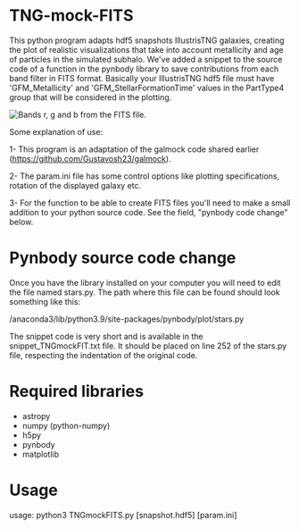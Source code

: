 # TNG-mock-FITS
This python program adapts hdf5 snapshots IllustrisTNG galaxies, creating the plot of realistic visualizations that take into account metallicity and age of particles in the simulated subhalo. We've added a snippet to the source code of a function in the pynbody library to save contributions from each band filter in FITS format.
Basically your IllustrisTNG hdf5 file must have 'GFM_Metallicity' and 'GFM_StellarFormationTime' values in the PartType4 group that will be considered in the plotting.

![Bands r, g and b from the FITS file.](https://drive.google.com/file/d/1sCVJvRrzMAsvT_WHZWEiJI3Ae3hYQvTi/view?usp=share_link)

Some explanation of use:

1- This program is an adaptation of the galmock code shared earlier (https://github.com/Gustavosh23/galmock).

2- The param.ini file has some control options like plotting specifications, rotation of the displayed galaxy etc.

3- For the function to be able to create FITS files you'll need to make a small addition to your python source code. See the field, "pynbody code change" below.

# Pynbody source code change
Once you have the library installed on your computer you will need to edit the file named stars.py. The path where this file can be found should look something like this:

/anaconda3/lib/python3.9/site-packages/pynbody/plot/stars.py

The snippet code is very short and is available in the snippet_TNGmockFIT.txt file. It should be placed on line 252 of the stars.py file, respecting the indentation of the original code. 

# Required libraries
* astropy
* numpy (python-numpy)
* h5py
* pynbody
* matplotlib

# Usage
 usage: python3 TNGmockFITS.py [snapshot.hdf5] [param.ini]
